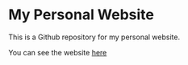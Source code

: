 # My Personal Website

This is a Github repository for my personal website.

You can see the website [here](https://kaseyedye.netlify.app/)
